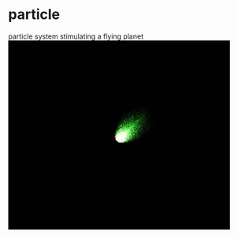 # particle
particle system stimulating a flying planet
![Reslut should be like this](planet1.png "planet")
